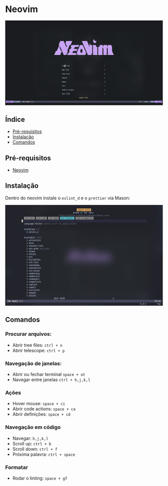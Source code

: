 # Neovim

![Nvim cover](./.git_images/nvim-cover.png)

## Índice

- [Pré-requisitos](#pré-requisitos)
- [Instalação](#instalação)
- [Comandos](#comandos)

## Pré-requisitos

- [Neovim](https://neovim.io/)

## Instalação

Dentro do neovim instale o `eslint_d` e o `prettier` via Mason:

![Mason-cover](./.git_images/mason-cover.png)

## Comandos

### Procurar arquivos:
- Abrir tree files: `ctrl + n`
- Abrir telescope: `ctrl + p`
### Navegação de janelas:
- Abrir ou fechar terminal `space + ot`
- Navegar entre janelas `ctrl + h,j,k,l`
### Ações
- Hover mouse: `space + ci`
- Abrir code actions: `space + ca`
- Abrir definições: `space + cd`
### Navegação em código
- Navegar: `h,j,k,l`
- Scroll up: `ctrl + b`
- Scroll down: `ctrl + f`
- Próxima palavra: `ctrl + space`
### Formatar
- Rodar o linting: `space + gf`
